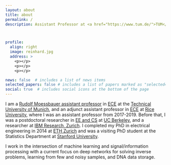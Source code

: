 ```yaml
---
layout: about
title: about
permalink: /
description: Assistant Professor at <a href="https://www.tum.de/">TUM</a>



profile:
  align: right
  image: reinhard.jpg
  address: >
    <p></p>
    <p></p>
    <p></p>

news: false  # includes a list of news items
selected_papers: false # includes a list of papers marked as "selected={true}"
social: true  # includes social icons at the bottom of the page
---
```


I am a [Rudolf Moessbauer assistant professor](https://www.ias.tum.de/en/active-fellows/heckel-reinhard/) in [ECE](https://www.ei.tum.de/en/welcome/) at the [Technical University of Munich](https://www.tum.de/), and an adjunct assistant professor in [ECE](https://www.ece.rice.edu/) at [Rice University](http://www.rice.edu/), where I was an assistant professor from 2017-2019. Before that, I was a postdoctoral researcher in [EE and CS](http://www.eecs.berkeley.edu/) at [UC Berkeley](http://www.berkeley.edu/), and a researcher at [IBM Research, Zurich](http://www.research.ibm.com/labs/zurich/). I completed my PhD in electrical engineering in 2014 at [ETH Zurich](https://www.ethz.ch/) and was a visiting PhD student at the Statistics Department at [Stanford University](https://www.stanford.edu/).

I work in the intersection of machine learning and signal/information processing with a current focus on deep networks for solving inverse problems, learning from few and noisy samples, and DNA data storage.

